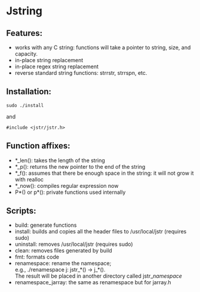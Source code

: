 # Jstring

## Features:

- works with any C string: functions will take a pointer to string, size, and capacity.
- in-place string replacement
- in-place regex string replacement
- reverse standard string functions: strrstr, strrspn, etc.

## Installation:

```
sudo ./install
```
and
```
#include <jstr/jstr.h>
```

## Function affixes: 

- \*\_len(): takes the length of the string
- \*\_p(): returns the new pointer to the end of the string
- \*\_f(): assumes that there be enough space in the string: it will not grow it with realloc
- \*\_now(): compiles regular expression now
- P*() or p*(): private functions used internally

## Scripts:

- build: generate functions
- install: builds and copies all the header files to /usr/local/jstr (requires sudo)
- uninstall: removes /usr/local/jstr (requires sudo)
- clean: removes files generated by build
- fmt: formats code
- renamespace: rename the namespace;<br>
e.g., ./renamespace j: jstr\_\*() -> j\_\*().<br>
The result will be placed in another directory called jstr\__namespace_
- renamespace\_jarray: the same as renamespace but for jarray.h
